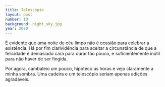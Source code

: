 ```yaml
---
title: Telescópio
layout: post
number: 10
background: night_sky.jpg
year: 2020
---
```


É evidente que uma noite de céu limpo não é ocasião para celebrar a existência. Há por fim clarividência para aceitar a circunstância de que a felicidade é demasiado cara para durar tão pouco, e suficientemente inútil para não haver de ser fingida.

Por agora, cambaleio um pouco, hipoteco as horas e vejo claramente a minha sombra. Uma cadeira e um telescópio seriam apenas adições agradáveis.